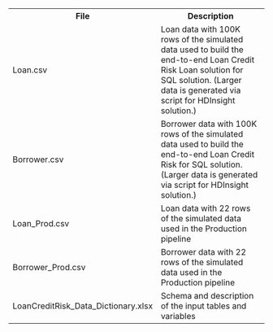 <table class="table table-compressed table-striped">
  <tr>
    <th>File</th>
    <th>Description</th>
  </tr>
 <tr><td>Loan.csv</td><td> Loan data with 100K rows of the simulated data used to build the end-to-end Loan Credit Risk Loan solution for SQL solution.  (Larger data is generated via script for HDInsight solution.)</td></tr>
 <tr><td>Borrower.csv</td><td>Borrower data with 100K rows of the simulated data used to build the end-to-end Loan Credit Risk for SQL solution.  (Larger data is generated via script for HDInsight solution.)</td></tr>
 <tr><td>Loan_Prod.csv</td><td>Loan data with 22 rows of the simulated data used in the Production pipeline</td></tr>
 <tr><td>Borrower_Prod.csv</td><td>Borrower data  with 22 rows of the simulated data used in the Production pipeline</td></tr>
 <tr><td> LoanCreditRisk_Data_Dictionary.xlsx  </td><td> Schema and description of the input tables and variables</td></tr>
 </table>